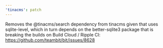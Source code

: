 ```yaml
---
'tinacms': patch
---
```


Removes the @tinacms/search dependency from tinacms given that uses sqlite-level, which in turn depends on the better-sqlite3 package that is breaking the builds on Build Cloud / Ripple CI: https://github.com/teambit/bit/issues/8628
